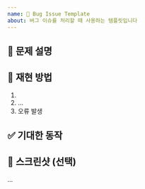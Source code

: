 ```yaml
---
name: 🍄 Bug Issue Template
about: 버그 이슈를 처리할 때 사용하는 템플릿입니다
---
```


## 🍄 문제 설명

<!-- 어떤 문제가 발생했는지 간단히 적어주세요. -->

## 📍 재현 방법

<!-- 재현 방법을 간단히 적어주세요. -->

1. 
2. ...
3. 오류 발생

## ✅ 기대한 동작


## 📸 스크린샷 (선택)
...

